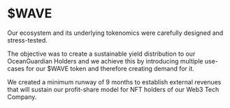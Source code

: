 # $WAVE

Our ecosystem and its underlying tokenomics were carefully designed and stress-tested.

The objective was to create a sustainable yield distribution to our OceanGuardian Holders and we achieve this by introducing multiple use-cases for our $WAVE token and therefore creating demand for it.

We created a minimum runway of 9 months to establish external revenues that will sustain our profit-share model for NFT holders of our Web3 Tech Company.
